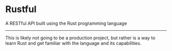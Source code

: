 # Rustful

A RESTful API built using the Rust programming language
___
This is likely not going to be a production project, but rather is a way to learn Rust and get familiar with the language and its capabilities.
